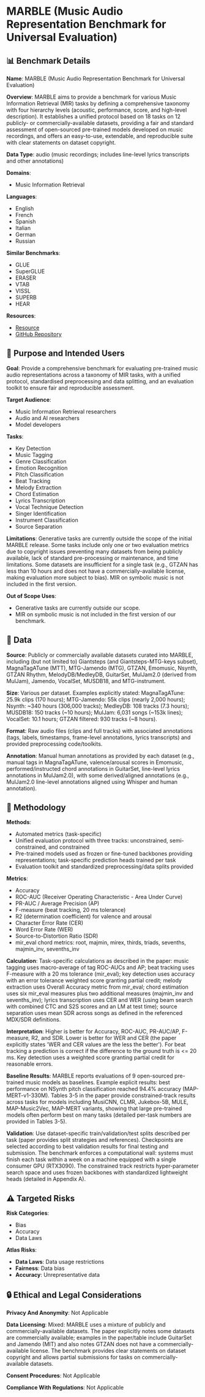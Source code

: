 # MARBLE (Music Audio Representation Benchmark for Universal Evaluation)

## 📊 Benchmark Details

**Name**: MARBLE (Music Audio Representation Benchmark for Universal Evaluation)

**Overview**: MARBLE aims to provide a benchmark for various Music Information Retrieval (MIR) tasks by defining a comprehensive taxonomy with four hierarchy levels (acoustic, performance, score, and high-level description). It establishes a unified protocol based on 18 tasks on 12 publicly- or commercially-available datasets, providing a fair and standard assessment of open-sourced pre-trained models developed on music recordings, and offers an easy-to-use, extendable, and reproducible suite with clear statements on dataset copyright.

**Data Type**: audio (music recordings; includes line-level lyrics transcripts and other annotations)

**Domains**:
- Music Information Retrieval

**Languages**:
- English
- French
- Spanish
- Italian
- German
- Russian

**Similar Benchmarks**:
- GLUE
- SuperGLUE
- ERASER
- VTAB
- VISSL
- SUPERB
- HEAR

**Resources**:
- [Resource](https://marble-bm.shef.ac.uk)
- [GitHub Repository](https://github.com/a43992899/MARBLE-Benchmark)

## 🎯 Purpose and Intended Users

**Goal**: Provide a comprehensive benchmark for evaluating pre-trained music audio representations across a taxonomy of MIR tasks, with a unified protocol, standardised preprocessing and data splitting, and an evaluation toolkit to ensure fair and reproducible assessment.

**Target Audience**:
- Music Information Retrieval researchers
- Audio and AI researchers
- Model developers

**Tasks**:
- Key Detection
- Music Tagging
- Genre Classification
- Emotion Recognition
- Pitch Classification
- Beat Tracking
- Melody Extraction
- Chord Estimation
- Lyrics Transcription
- Vocal Technique Detection
- Singer Identification
- Instrument Classification
- Source Separation

**Limitations**: Generative tasks are currently outside the scope of the initial MARBLE release. Some tasks include only one or two evaluation metrics due to copyright issues preventing many datasets from being publicly available, lack of standard pre-processing or maintenance, and time limitations. Some datasets are insufficient for a single task (e.g., GTZAN has less than 10 hours and does not have a commercially-available license, making evaluation more subject to bias). MIR on symbolic music is not included in the first version.

**Out of Scope Uses**:
- Generative tasks are currently outside our scope.
- MIR on symbolic music is not included in the first version of our benchmark.

## 💾 Data

**Source**: Publicly or commercially available datasets curated into MARBLE, including (but not limited to) Giantsteps (and Giantsteps-MTG-keys subset), MagnaTagATune (MTT), MTG-Jamendo (MTG), GTZAN, Emomusic, Nsynth, GTZAN Rhythm, MelodyDB/MedleyDB, GuitarSet, MulJam2.0 (derived from MulJam), Jamendo, VocalSet, MUSDB18, and MTG-instrument.

**Size**: Various per dataset. Examples explicitly stated: MagnaTagATune: 25.9k clips (170 hours); MTG-Jamendo: 55k clips (nearly 2,000 hours); Nsynth: ~340 hours (306,000 tracks); MedleyDB: 108 tracks (7.3 hours); MUSDB18: 150 tracks (~10 hours); MulJam: 6,031 songs (~153k lines); VocalSet: 10.1 hours; GTZAN filtered: 930 tracks (~8 hours).

**Format**: Raw audio files (clips and full tracks) with associated annotations (tags, labels, timestamps, frame-level annotations, lyrics transcripts) and provided preprocessing code/toolkits.

**Annotation**: Manual human annotations as provided by each dataset (e.g., manual tags in MagnaTagATune, valence/arousal scores in Emomusic, performed/instructed chord annotations in GuitarSet, line-level lyrics annotations in MulJam2.0), with some derived/aligned annotations (e.g., MulJam2.0 line-level annotations aligned using Whisper and human annotation).

## 🔬 Methodology

**Methods**:
- Automated metrics (task-specific)
- Unified evaluation protocol with three tracks: unconstrained, semi-constrained, and constrained
- Pre-trained models used as frozen or fine-tuned backbones providing representations; task-specific prediction heads trained per task
- Evaluation toolkit and standardized preprocessing/data splits provided

**Metrics**:
- Accuracy
- ROC-AUC (Receiver Operating Characteristic - Area Under Curve)
- PR-AUC / Average Precision (AP)
- F-measure (beat tracking, 20 ms tolerance)
- R2 (determination coefficient) for valence and arousal
- Character Error Rate (CER)
- Word Error Rate (WER)
- Source-to-Distortion Ratio (SDR)
- mir_eval chord metrics: root, majmin, mirex, thirds, triads, sevenths, majmin_inv, sevenths_inv

**Calculation**: Task-specific calculations as described in the paper: music tagging uses macro-average of tag ROC-AUCs and AP; beat tracking uses F-measure with a 20 ms tolerance (mir_eval); key detection uses accuracy with an error tolerance weighted score granting partial credit; melody extraction uses Overall Accuracy metric from mir_eval; chord estimation uses six mir_eval measures plus two additional measures (majmin_inv and sevenths_inv); lyrics transcription uses CER and WER (using beam search with combined CTC and S2S scores and an LM at test time); source separation uses mean SDR across songs as defined in the referenced MDX/SDR definitions.

**Interpretation**: Higher is better for Accuracy, ROC-AUC, PR-AUC/AP, F-measure, R2, and SDR. Lower is better for WER and CER (the paper explicitly states 'WER and CER values are the less the better'). For beat tracking a prediction is correct if the difference to the ground truth is <= 20 ms. Key detection uses a weighted score granting partial credit for reasonable errors.

**Baseline Results**: MARBLE reports evaluations of 9 open-sourced pre-trained music models as baselines. Example explicit results: best performance on NSynth pitch classification reached 94.4% accuracy (MAP-MERT-v1-330M). Tables 3-5 in the paper provide constrained-track results across tasks for models including MusiCNN, CLMR, Jukebox-5B, MULE, MAP-Music2Vec, MAP-MERT variants, showing that large pre-trained models often perform best on many tasks (detailed per-task numbers are provided in Tables 3-5).

**Validation**: Use dataset-specific train/validation/test splits described per task (paper provides split strategies and references). Checkpoints are selected according to best validation results for final testing and submission. The benchmark enforces a computational wall: systems must finish each task within a week on a machine equipped with a single consumer GPU (RTX3090). The constrained track restricts hyper-parameter search space and uses frozen backbones with standardized lightweight heads (detailed in Appendix A).

## ⚠️ Targeted Risks

**Risk Categories**:
- Bias
- Accuracy
- Data Laws

**Atlas Risks**:
- **Data Laws**: Data usage restrictions
- **Fairness**: Data bias
- **Accuracy**: Unrepresentative data

## 🔒 Ethical and Legal Considerations

**Privacy And Anonymity**: Not Applicable

**Data Licensing**: Mixed: MARBLE uses a mixture of publicly and commercially-available datasets. The paper explicitly notes some datasets are commercially available; examples in the paper/table include GuitarSet and Jamendo (MIT) and also notes GTZAN does not have a commercially-available license. The benchmark provides clear statements on dataset copyright and allows partial submissions for tasks on commercially-available datasets.

**Consent Procedures**: Not Applicable

**Compliance With Regulations**: Not Applicable
